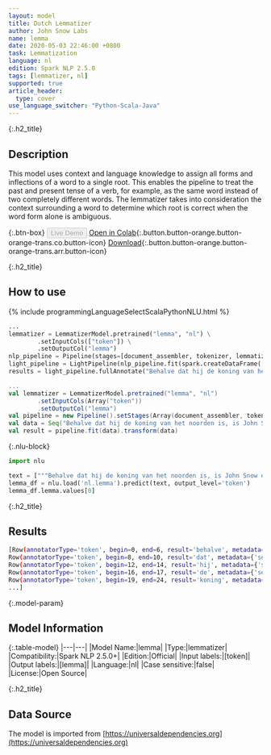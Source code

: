 ```yaml
---
layout: model
title: Dutch Lemmatizer
author: John Snow Labs
name: lemma
date: 2020-05-03 22:46:00 +0800
task: Lemmatization
language: nl
edition: Spark NLP 2.5.0
tags: [lemmatizer, nl]
supported: true
article_header:
  type: cover
use_language_switcher: "Python-Scala-Java"
---
```


{:.h2_title}
## Description
This model uses context and language knowledge to assign all forms and inflections of a word to a single root. This enables the pipeline to treat the past and present tense of a verb, for example, as the same word instead of two completely different words. The lemmatizer takes into consideration the context surrounding a word to determine which root is correct when the word form alone is ambiguous.

{:.btn-box}
<button class="button button-orange" disabled>Live Demo</button>
[Open in Colab](https://githubtocolab.com/JohnSnowLabs/spark-nlp-workshop/blob/b2eb08610dd49d5b15077cc499a94b4ec1e8b861/jupyter/annotation/english/model-downloader/Create%20custom%20pipeline%20-%20NerDL.ipynb){:.button.button-orange.button-orange-trans.co.button-icon}
[Download](https://s3.amazonaws.com/auxdata.johnsnowlabs.com/public/models/lemma_nl_2.5.0_2.4_1588532720582.zip){:.button.button-orange.button-orange-trans.arr.button-icon}

{:.h2_title}
## How to use

<div class="tabs-box" markdown="1">

{% include programmingLanguageSelectScalaPythonNLU.html %}

```python
...
lemmatizer = LemmatizerModel.pretrained("lemma", "nl") \
        .setInputCols(["token"]) \
        .setOutputCol("lemma")
nlp_pipeline = Pipeline(stages=[document_assembler, tokenizer, lemmatizer])
light_pipeline = LightPipeline(nlp_pipeline.fit(spark.createDataFrame([['']]).toDF("text")))
results = light_pipeline.fullAnnotate("Behalve dat hij de koning van het noorden is, is John Snow een Engelse arts en een leider in de ontwikkeling van anesthesie en medische hygiëne.")
```

```scala
...
val lemmatizer = LemmatizerModel.pretrained("lemma", "nl")
        .setInputCols(Array("token"))
        .setOutputCol("lemma")
val pipeline = new Pipeline().setStages(Array(document_assembler, tokenizer, lemmatizer))
val data = Seq("Behalve dat hij de koning van het noorden is, is John Snow een Engelse arts en een leider in de ontwikkeling van anesthesie en medische hygiëne.").toDF("text")
val result = pipeline.fit(data).transform(data)
```

{:.nlu-block}
```python
import nlu

text = ["""Behalve dat hij de koning van het noorden is, is John Snow een Engelse arts en een leider in de ontwikkeling van anesthesie en medische hygiëne."""]
lemma_df = nlu.load('nl.lemma').predict(text, output_level='token')
lemma_df.lemma.values[0]
```

</div>

{:.h2_title}
## Results

```bash
[Row(annotatorType='token', begin=0, end=6, result='behalve', metadata={'sentence': '0'}, embeddings=[]),
Row(annotatorType='token', begin=8, end=10, result='dat', metadata={'sentence': '0'}, embeddings=[]),
Row(annotatorType='token', begin=12, end=14, result='hij', metadata={'sentence': '0'}, embeddings=[]),
Row(annotatorType='token', begin=16, end=17, result='de', metadata={'sentence': '0'}, embeddings=[]),
Row(annotatorType='token', begin=19, end=24, result='koning', metadata={'sentence': '0'}, embeddings=[]),
...]
```

{:.model-param}
## Model Information

{:.table-model}
|---|---|
|Model Name:|lemma|
|Type:|lemmatizer|
|Compatibility:|Spark NLP 2.5.0+|
|Edition:|Official|
|Input labels:|[token]|
|Output labels:|[lemma]|
|Language:|nl|
|Case sensitive:|false|
|License:|Open Source|

{:.h2_title}
## Data Source
The model is imported from [https://universaldependencies.org](https://universaldependencies.org)